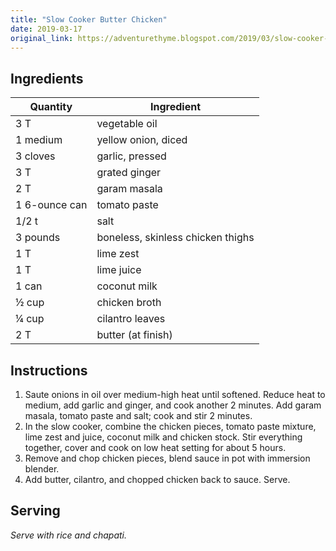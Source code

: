 ```yaml
---
title: "Slow Cooker Butter Chicken"
date: 2019-03-17
original_link: https://adventurethyme.blogspot.com/2019/03/slow-cooker-butter-chicken.html
---
```


## Ingredients

| Quantity | Ingredient |
| -------- | ---------- |
| 3 T | vegetable oil |
| 1 medium | yellow onion, diced |
| 3 cloves | garlic, pressed |
| 3 T | grated ginger |
| 2 T | garam masala |
| 1 6-ounce can | tomato paste |
| 1/2 t | salt |
| 3 pounds | boneless, skinless chicken thighs |
| 1 T | lime zest |
| 1 T | lime juice |
| 1 can | coconut milk |
| ½ cup | chicken broth |
| ¼ cup | cilantro leaves |
| 2 T | butter (at finish) |

## Instructions

1. Saute onions in oil over medium-high heat until softened. Reduce heat to medium, add garlic and ginger, and cook another 2 minutes. Add garam masala, tomato paste and salt; cook and stir 2 minutes.
2. In the slow cooker, combine the chicken pieces, tomato paste mixture, lime zest and juice, coconut milk and chicken stock. Stir everything together, cover and cook on low heat setting for about 5 hours.
3. Remove and chop chicken pieces, blend sauce in pot with immersion blender.
4. Add butter, cilantro, and chopped chicken back to sauce. Serve.

## Serving

_Serve with rice and chapati._

